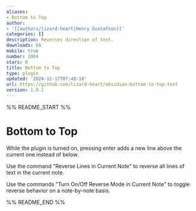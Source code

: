```yaml
---
aliases:
- Bottom to Top
author:
- '[[authors/lizard-heart|Henry Gustafson]]'
categories: []
description: Reverses direction of text.
downloads: 66
mobile: true
number: 2004
stars: 0
title: Bottom to Top
type: plugin
updated: '2024-11-17T07:48:10'
url: https://github.com/lizard-heart/obsidian-bottom-to-top-text
version: 1.0.1
---
```


%% README_START %%

# Bottom to Top
While the plugin is turned on, pressing enter adds a new line above the current one instead of below. 

Use the command "Reverse Lines in Current Note" to reverse all lines of text in the current note.

Use the commands "Turn On/Off Reverse Mode in Current Note" to toggle reverse behavior on a note-by-note basis.


%% README_END %%